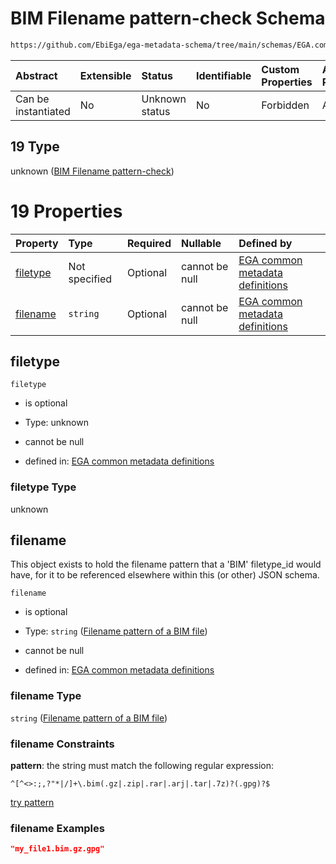 # BIM Filename pattern-check Schema

```txt
https://github.com/EbiEga/ega-metadata-schema/tree/main/schemas/EGA.common-definitions.json#/definitions/filename-filetype-pattern-check/anyOf/19
```



| Abstract            | Extensible | Status         | Identifiable | Custom Properties | Additional Properties | Access Restrictions | Defined In                                                                                |
| :------------------ | :--------- | :------------- | :----------- | :---------------- | :-------------------- | :------------------ | :---------------------------------------------------------------------------------------- |
| Can be instantiated | No         | Unknown status | No           | Forbidden         | Allowed               | none                | [EGA.common-definitions.json*](../out/EGA.common-definitions.json "open original schema") |

## 19 Type

unknown ([BIM Filename pattern-check](ega-2-definitions-check-filetype-checks-based-on-its-filename-anyof-bim-filename-pattern-check.md))

# 19 Properties

| Property              | Type          | Required | Nullable       | Defined by                                                                                                                                                                                                                                                                                                                                             |
| :-------------------- | :------------ | :------- | :------------- | :----------------------------------------------------------------------------------------------------------------------------------------------------------------------------------------------------------------------------------------------------------------------------------------------------------------------------------------------------- |
| [filetype](#filetype) | Not specified | Optional | cannot be null | [EGA common metadata definitions](ega-2-definitions-check-filetype-checks-based-on-its-filename-anyof-bim-filename-pattern-check-properties-filetype.md "https://github.com/EbiEga/ega-metadata-schema/tree/main/schemas/EGA.common-definitions.json#/definitions/filename-filetype-pattern-check/anyOf/19/properties/filetype")                       |
| [filename](#filename) | `string`      | Optional | cannot be null | [EGA common metadata definitions](ega-2-definitions-check-filetype-checks-based-on-its-filename-anyof-bim-filename-pattern-check-properties-filename-pattern-of-a-bim-file.md "https://github.com/EbiEga/ega-metadata-schema/tree/main/schemas/EGA.common-definitions.json#/definitions/filename-filetype-pattern-check/anyOf/19/properties/filename") |

## filetype



`filetype`

*   is optional

*   Type: unknown

*   cannot be null

*   defined in: [EGA common metadata definitions](ega-2-definitions-check-filetype-checks-based-on-its-filename-anyof-bim-filename-pattern-check-properties-filetype.md "https://github.com/EbiEga/ega-metadata-schema/tree/main/schemas/EGA.common-definitions.json#/definitions/filename-filetype-pattern-check/anyOf/19/properties/filetype")

### filetype Type

unknown

## filename

This object exists to hold the filename pattern that a 'BIM' filetype_id would have, for it to be referenced elsewhere within this (or other) JSON schema.

`filename`

*   is optional

*   Type: `string` ([Filename pattern of a BIM file](ega-2-definitions-check-filetype-checks-based-on-its-filename-anyof-bim-filename-pattern-check-properties-filename-pattern-of-a-bim-file.md))

*   cannot be null

*   defined in: [EGA common metadata definitions](ega-2-definitions-check-filetype-checks-based-on-its-filename-anyof-bim-filename-pattern-check-properties-filename-pattern-of-a-bim-file.md "https://github.com/EbiEga/ega-metadata-schema/tree/main/schemas/EGA.common-definitions.json#/definitions/filename-filetype-pattern-check/anyOf/19/properties/filename")

### filename Type

`string` ([Filename pattern of a BIM file](ega-2-definitions-check-filetype-checks-based-on-its-filename-anyof-bim-filename-pattern-check-properties-filename-pattern-of-a-bim-file.md))

### filename Constraints

**pattern**: the string must match the following regular expression: 

```regexp
^[^<>:;,?"*|/]+\.bim(.gz|.zip|.rar|.arj|.tar|.7z)?(.gpg)?$
```

[try pattern](https://regexr.com/?expression=%5E%5B%5E%3C%3E%3A%3B%2C%3F%22\*%7C%2F%5D%2B%5C.bim\(.gz%7C.zip%7C.rar%7C.arj%7C.tar%7C.7z\)%3F\(.gpg\)%3F%24 "try regular expression with regexr.com")

### filename Examples

```json
"my_file1.bim.gz.gpg"
```

